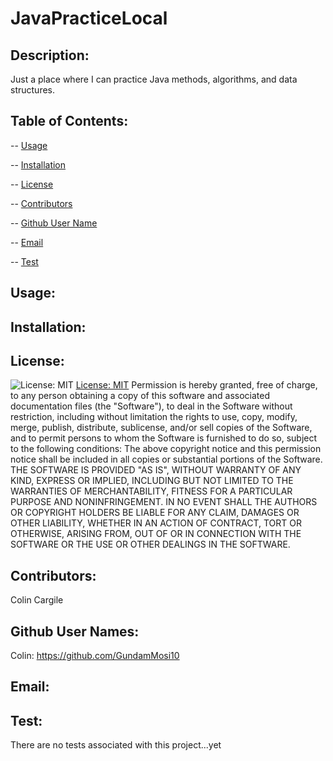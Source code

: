 # JavaPracticeLocal

## Description:
Just a place where I can practice Java methods, algorithms, and data structures.
## Table of Contents:
-- [Usage](#usage)

-- [Installation](#installation)

-- [License](#license)

-- [Contributors](#contributors)

-- [Github User Name](#Github-User-Name)

-- [Email](#email)

-- [Test](#test)

## Usage:

## Installation:

## License:
![License: MIT](https://img.shields.io/badge/License-MIT-yellow.svg) [License: MIT](https://opensource.org/licenses/MIT)
Permission is hereby granted, free of charge, to any person obtaining a copy of this software and associated documentation files (the "Software"), to deal in the Software without restriction, including without limitation the rights to use, copy, modify, merge, publish, distribute, sublicense, and/or sell copies of the Software, and to permit persons to whom the Software is furnished to do so, subject to the following conditions: The above copyright notice and this permission notice shall be included in all copies or substantial portions of the Software. THE SOFTWARE IS PROVIDED "AS IS", WITHOUT WARRANTY OF ANY KIND, EXPRESS OR IMPLIED, INCLUDING BUT NOT LIMITED TO THE WARRANTIES OF MERCHANTABILITY, FITNESS FOR A PARTICULAR PURPOSE AND NONINFRINGEMENT. IN NO EVENT SHALL THE AUTHORS OR COPYRIGHT HOLDERS BE LIABLE FOR ANY CLAIM, DAMAGES OR OTHER LIABILITY, WHETHER IN AN ACTION OF CONTRACT, TORT OR OTHERWISE, ARISING FROM, OUT OF OR IN CONNECTION WITH THE SOFTWARE OR THE USE OR OTHER DEALINGS IN THE SOFTWARE.
## Contributors:
Colin Cargile
## Github User Names:
Colin: https://github.com/GundamMosi10
## Email:

## Test:
There are no tests associated with this project...yet 

